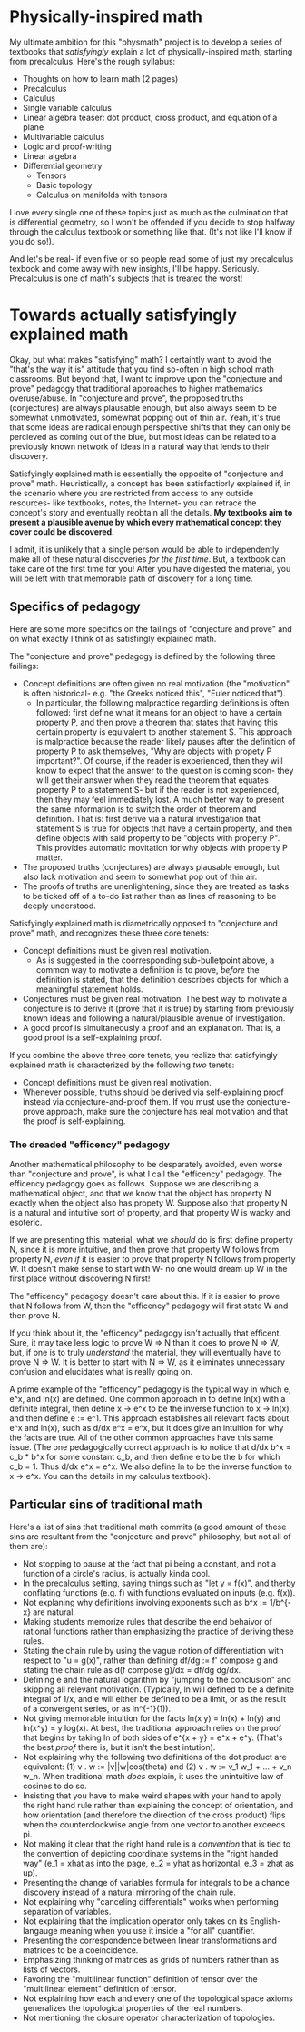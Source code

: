 # Physically-inspired math
My ultimate ambition for this "physmath" project is to develop a series of textbooks that *satisfyingly* explain a lot of physically-inspired math, starting from precalculus. Here's the rough syllabus:

- Thoughts on how to learn math (2 pages)
- Precalculus
- Calculus
- Single variable calculus
- Linear algebra teaser: dot product, cross product, and equation of a plane
- Multivariable calculus
- Logic and proof-writing
- Linear algebra
- Differential geometry
  - Tensors
  - Basic topology
  - Calculus on manifolds with tensors

I love every single one of these topics just as much as the culmination that is differential geometry, so I won't be offended if you decide to stop halfway through the calculus textbook or something like that. (It's not like I'll know if you do so!). 

And let's be real- if even five or so people read some of just my precalculus texbook and come away with new insights, I'll be happy. Seriously. Precalculus is one of math's subjects that is treated the worst!

# Towards actually satisfyingly explained math

Okay, but what makes "satisfying" math? I certaintly want to avoid the "that's the way it is" attitude that you find so-often in high school math classrooms. But beyond that, I want to improve upon the "conjecture and prove" pedagogy that traditional approaches to higher mathematics overuse/abuse. In "conjecture and prove", the proposed truths (conjectures) are always plausable enough, but also always seem to be somewhat unmotivated, somewhat popping out of thin air. Yeah, it's true that some ideas are radical enough perspective shifts that they can only be percieved as coming out of the blue, but most ideas can be related to a previously known network of ideas in a natural way that lends to their discovery.

Satisfyingly explained math is essentially the opposite of "conjecture and prove" math. Heuristically, a concept has been satisfactiorly explained if, in the scenario where you are restricted from access to any outside resources- like textbooks, notes, the Internet- you can retrace the concept's story and eventually reobtain all the details. **My textbooks aim to present a plausible avenue by which every mathematical concept they cover could be discovered.**

I admit, it is unlikely that a single person would be able to independently make all of these natural discoveries *for the first time*. But, a textbook can take care of the first time for you! After you have digested the material, you will be left with that memorable path of discovery for a long time.

## Specifics of pedagogy

Here are some more specifics on the failings of "conjecture and prove" and on what exactly I think of as satisfingly explained math.

The "conjecture and prove" pedagogy is defined by the following three failings:
- Concept definitions are often given no real motivation (the "motivation" is often historical- e.g. "the Greeks noticed this", "Euler noticed that").
  - In particular, the following malpractice regarding definitions is often followed: first define what it means for an object to have a certain property P, and then prove a theorem that states that having this certain property is equivalent to another statement S. This approach is malpractice because the reader likely pauses after the definition of property P to ask themselves, "Why are objects with propety P important?". Of course, if the reader is experienced, then they will know to expect that the answer to the question is coming soon- they will get their answer when they read the theorem that equates property P to a statement S- but if the reader is not experienced, then they may feel immediately lost. A much better way to present the same information is to switch the order of theorem and definition. That is: first derive via a natural investigation that statement S is true for objects that have a certain property, and then define objects with said property to be "objects with property P". This provides automatic movitation for why objects with property P matter.
- The proposed truths (conjectures) are always plausable enough, but also lack motivation and seem to somewhat pop out of thin air.
- The proofs of truths are unenlightening, since they are treated as tasks to be ticked off of a to-do list rather than as lines of reasoning to be deeply understood.

Satisfyingly explained math is diametrically opposed to "conjecture and prove" math, and recognizes these three core tenets:
- Concept definitions must be given real motivation.
  - As is suggested in the coorresponding sub-bulletpoint above, a common way to motivate a definition is to prove, *before* the definition is stated, that the definition describes objects for which a meaningful statement holds. 
- Conjectures must be given real motivation. The best way to motivate a conjecture is to derive it (prove that it is true) by starting from previously known ideas and following a natural/plausible avenue of investigation.
- A good proof is simultaneously a proof and an explanation. That is, a good proof is a self-explaining proof.

If you combine the above three core tenets, you realize that satisfyingly explained math is characterized by the following *two* tenets:
- Concept definitions must be given real motivation.
- Whenever possible, truths should be derived via self-explaining proof instead via conjecture-and-proof them. If you must use the conjecture-prove approach, make sure the conjecture has real motivation and that the proof is self-explaining.

### The dreaded "efficency" pedagogy

Another mathematical philosophy to be desparately avoided, even worse than "conjecture and prove", is what I call the "efficency" pedagogy. The efficency pedagogy goes as follows. Suppose we are describing a mathematical object, and that we know that the object has property N exactly when the object also has propety W. Suppose also that property N is a natural and intuitive sort of property, and that property W is wacky and esoteric.

If we are presenting this material, what we *should* do is first define property N, since it is more intuitive, and then prove that property W follows from property N, *even if* it is easier to prove that property N follows from property W. It doesn't make sense to start with W- no one would dream up W in the first place without discovering N first!

The "efficency" pedagogy doesn't care about this. If it is easier to prove that N follows from W, then the "efficency" pedagogy will first state W and then prove N.

If you think about it, the "efficency" pedagogy isn't actually that efficent. Sure, it may take less logic to prove W => N than it does to prove N => W, but, if one is to truly *understand* the material, they will eventually have to prove N => W. It is better to start with N => W, as it eliminates unnecessary confusion and elucidates what is really going on.

A prime example of the "efficency" pedagogy is the typical way in which e, e^x, and ln(x) are defined. One common approach in to define ln(x) with a definite integral, then define x -> e^x to be the inverse function to x -> ln(x), and then define e := e^1. This approach establishes all relevant facts about e^x and ln(x), such as d/dx e^x = e^x, but it does give an intuition for why the facts are true. All of the other common approaches have this same issue. (The one pedagogically correct approach is to notice that d/dx b^x = c_b * b^x for some constant c_b, and then define e to be the b for which c_b = 1. Thus d/dx e^x = e^x. We also define ln to be the inverse function to x -> e^x. You can the details in my calculus textbook).

## Particular sins of traditional math

Here's a list of sins that traditional math commits (a good amount of these sins are resultant from the "conjecture and prove" philosophy, but not all of them are):

- Not stopping to pause at the fact that pi being a constant, and not a function of a circle's radius, is actually kinda cool.
- In the precalculus setting, saying things such as "let y = f(x)", and therby conflating functions (e.g. f) with functions evaluated on inputs (e.g. f(x)).
- Not explaning why definitions involving exponents such as b^x := 1/b^{-x} are natural.
- Making students memorize rules that describe the end behaivor of rational functions rather than emphasizing the practice of deriving these rules. 
- Stating the chain rule by using the vague notion of differentiation with respect to "u = g(x)", rather than defining df/dg := f' compose g and stating the chain rule as d(f compose g)/dx = df/dg dg/dx.
- Defining e and the natural logarithm by "jumping to the conclusion" and skipping all relevant motivation. (Typically, ln will defined to be a definite integral of 1/x, and e will either be defined to be a limit, or as the result of a convergent series, or as ln^{-1}(1)).
- Not giving memorable intuition for the facts ln(x y) = ln(x) + ln(y) and ln(x^y) = y log(x). At best, the traditional approach relies on the proof that begins by taking ln of both sides of e^{x + y} = e^x + e^y. (That's the best *proof* there is, but it isn't the best intution).
- Not explaining why the following two definitions of the dot product are equivalent: (1) v . w := |v||w|cos(theta) and (2) v . w := v_1 w_1 + ... + v_n w_n. When traditional math *does* explain, it uses the unintuitive law of cosines to do so.
- Insisting that you have to make weird shapes with your hand to apply the right hand rule rather than explaining the concept of orientation, and how orientation (and therefore the direction of the cross product) flips when the counterclockwise angle from one vector to another exceeds pi.
- Not making it clear that the right hand rule is a *convention* that is tied to the convention of depicting coordinate systems in the "right handed way" (e_1 = xhat as into the page, e_2 = yhat as horizontal, e_3 = zhat as up).
- Presenting the change of variables formula for integrals to be a chance discovery instead of a natural mirroring of the chain rule.
- Not explaining why "canceling differentials" works when performing separation of variables.
- Not explaining that the implication operator only takes on its English-langauge meaning when you use it inside a "for all" quantifier.
- Presenting the correspondence between linear transformations and matrices to be a coeincidence.
- Emphasizing thinking of matrices as grids of numbers rather than as lists of vectors.
- Favoring the "multilinear function" definition of tensor over the "multilinear element" definition of tensor.
- Not explaining how each and every one of the topological space axioms generalizes the topological properties of the real numbers.
- Not mentioning the closure operator characterization of topologies.
